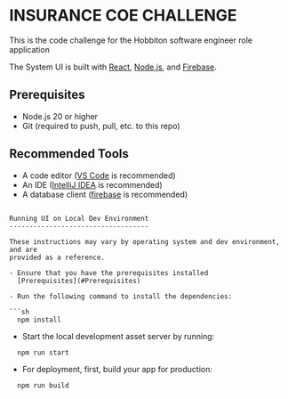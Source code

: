 INSURANCE COE CHALLENGE
============

This is the code challenge for the Hobbiton software engineer role application

The System UI is built with [React](https://react.dev/),
[Node.js](https://nodejs.org/), and
[Firebase](https://firebase.google.com/).


Prerequisites
-------------

- Node.js 20 or higher
- Git (required to push, pull, etc. to this repo)

Recommended Tools
-----------------

- A code editor ([VS Code](https://code.visualstudio.com/download) is
  recommended)
- An IDE ([IntelliJ IDEA](https://www.jetbrains.com/idea/download/) is
  recommended)
- A database client ([firebase](https://firebase.google.com/) is recommended)


```

Running UI on Local Dev Environment
-----------------------------------

These instructions may vary by operating system and dev environment, and are
provided as a reference.

- Ensure that you have the prerequisites installed
  [Prerequisites](#Prerequisites)

- Run the following command to install the dependencies:

```sh
  npm install
```

- Start the local development asset server by running:

```sh
  npm run start
```

- For deployment, first, build your app for production:

```sh
  npm run build
```
